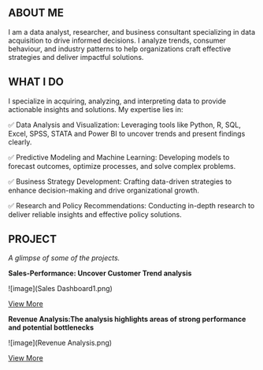 <!--Section 1: Introduce your self-->
## ABOUT ME
I am a data analyst, researcher, and business consultant specializing in data acquisition to drive informed decisions. I analyze trends, consumer behaviour, and industry patterns to help organizations craft effective strategies and deliver impactful solutions. 

<!--Mention your top/relevant skills here - core and soft skills-->
## WHAT I DO

I specialize in acquiring, analyzing, and interpreting data to provide actionable insights and solutions. My expertise lies in:

 ✅ Data Analysis and Visualization: Leveraging tools like Python, R, SQL, Excel, SPSS, STATA and Power BI to uncover trends and present findings clearly.

 ✅ Predictive Modeling and Machine Learning: Developing models to forecast outcomes, optimize processes, and solve complex problems.

 ✅ Business Strategy Development: Crafting data-driven strategies to enhance decision-making and drive organizational growth.

 ✅ Research and Policy Recommendations: Conducting in-depth research to deliver reliable insights and effective policy solutions.

 <!--Section 2: List 3-4 key projects-->
## PROJECT

*A glimpse of some of the projects.*

**Sales-Performance: Uncover Customer Trend analysis**

![image](Sales Dashboard1.png)

[View More](https://app.powerbi.com/view?r=eyJrIjoiMjBiMTJlYTItMTdhOS00NGM4LWIwMzQtNTQyN2RkOWE5ZDNhIiwidCI6ImRmODY3OWNkLWE4MGUtNDVkOC05OWFjLWM4M2VkN2ZmOTVhMCJ9&embedImagePlaceholder=true&pageName=346fa750ec9e8ed9828e)


**Revenue Analysis:The analysis highlights areas of strong performance and potential bottlenecks**

![image](Revenue Analysis.png)

[View More](https://app.powerbi.com/view?r=eyJrIjoiNjMwOTZiOWEtNDMzMi00Zjc2LTk5NzItYjJmM2M0ZTFhNDUzIiwidCI6ImRmODY3OWNkLWE4MGUtNDVkOC05OWFjLWM4M2VkN2ZmOTVhMCJ9&embedImagePlaceholder=true&pageName=ReportSectionbf998f421387f8863047)


